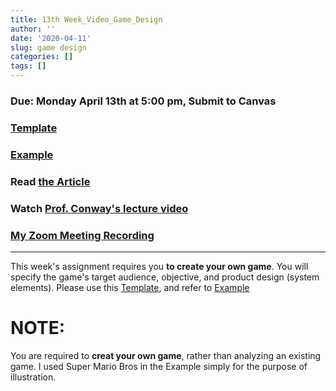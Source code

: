 ```yaml
---
title: 13th Week_Video_Game_Design
author: ''
date: '2020-04-11'
slug: game design
categories: []
tags: []
---
```


### Due: **Monday April 13th at 5:00 pm**, Submit to Canvas

### [Template](/files/13-week/Template.docx/)

### [Example](/files/13-week/Example_Super_Mario_Bros.pdf/)

### Read [the Article](http://acagamic.com/game-design-course/the-formal-systems-of-games-and-game-design-atoms/)

### Watch [Prof. Conway's lecture video](https://iu.instructure.com/courses/1861428)

### [My Zoom Meeting Recording](https://iu.mediaspace.kaltura.com/media/Hongtao%27s+Zoom+Session+for+the+13th+Week%2C+C101/1_ydi2y7ne)
---

This week's assignment requires you **to create your own game**. You will specify the game's target audience, objective, and product design (system elements). Please use this [Template](/files/13-week/Template.docx/), and refer to [Example](/files/13-week/Example_Super_Mario_Bros.pdf/)


# NOTE:
You are required to **creat your own game**, rather than analyzing an existing game. I used Super Mario Bros in the Example simply for the purpose of illustration. 